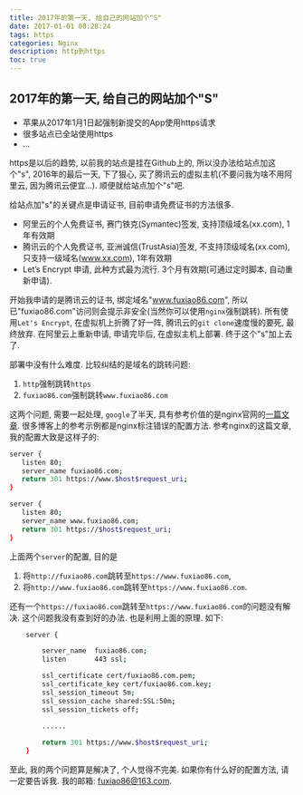 ```yaml
---
title: 2017年的第一天, 给自己的网站加个"S"
date: 2017-01-01 00:28:24
tags: https
categories: Nginx
description: http到https
toc: true
---
```


## 2017年的第一天, 给自己的网站加个"S"

* 苹果从2017年1月1日起强制新提交的App使用https请求
* 很多站点已全站使用https
* ...

https是以后的趋势, 以前我的站点是挂在Github上的, 所以没办法给站点加这个"s", 2016年的最后一天, 下了狠心, 买了腾讯云的虚拟主机(不要问我为啥不用阿里云, 因为腾讯云便宜...). 顺便就给站点加个"s"吧. 

给站点加"s"的关键点是申请证书, 目前申请免费证书的方法很多.

* 阿里云的个人免费证书, 赛门铁克(Symantec)签发, 支持顶级域名(xx.com), 1年有效期
* 腾讯云的个人免费证书, 亚洲诚信(TrustAsia)签发, 不支持顶级域名(xx.com), 只支持一级域名(www.xx.com), 1年有效期
* Let’s Encrypt 申请, 此种方式最为流行. 3个月有效期(可通过定时脚本, 自动重新申请).


开始我申请的是腾讯云的证书, 绑定域名"www.fuxiao86.com", 所以已"fuxiao86.com"访问则会提示非安全(当然你可以使用`nginx`强制跳转). 所有使用`Let's Encrypt`, 在虚拟机上折腾了好一阵, 腾讯云的`git clone`速度慢的要死, 最终放弃. 在阿里云上重新申请, 申请完毕后, 在虚拟主机上部署. 终于这个"s"加上去了.

部署中没有什么难度. 比较纠结的是域名的跳转问题:

1. `http`强制跳转`https`
2. `fuxiao86.com`强制跳转`www.fuxiao86.com`

这两个问题, 需要一起处理, `google`了半天, 具有参考价值的是nginx官网的[一篇文章](http://nginx.org/en/docs/http/converting_rewrite_rules.html). 很多博客上的参考示例都是nginx标注错误的配置方法. 参考nginx的这篇文章, 我的配置大致是这样子的:

```sh
server {
   listen 80;
   server_name fuxiao86.com;
   return 301 https://www.$host$request_uri;
}

server {
   listen 80;
   server_name www.fuxiao86.com;
   return 301 https://$host$request_uri;
}
```

上面两个`server`的配置, 目的是

1. 将`http://fuxiao86.com`跳转至`https://www.fuxiao86.com`, 
2. 将`http://www.fuxiao86.com`跳转至`https://www.fuxiao86.com`.

还有一个`https://fuxiao86.com`跳转至`https://www.fuxiao86.com`的问题没有解决.
这个问题我没有查到好的办法. 也是利用上面的原理. 如下:

```sh
    server {

        server_name  fuxiao86.com;
        listen       443 ssl;

        ssl_certificate cert/fuxiao86.com.pem;
        ssl_certificate_key cert/fuxiao86.com.key;
        ssl_session_timeout 5m;
        ssl_session_cache shared:SSL:50m;
        ssl_session_tickets off;
        
        ......

        return 301 https://www.$host$request_uri;
    }
```

至此, 我的两个问题算是解决了, 个人觉得不完美. 如果你有什么好的配置方法, 请一定要告诉我. 我的邮箱: fuxiao86@163.com.




